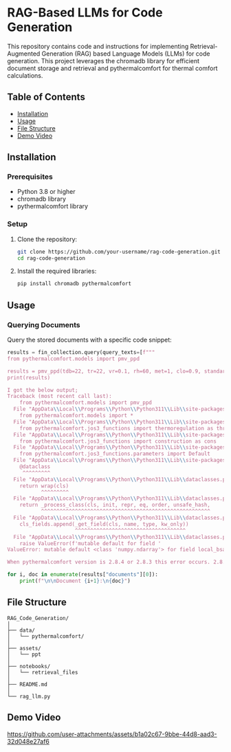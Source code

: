 # RAG-Based LLMs for Code Generation

This repository contains code and instructions for implementing Retrieval-Augmented Generation (RAG) based Language Models (LLMs) for code generation. This project leverages the chromadb library for efficient document storage and retrieval and pythermalcomfort for thermal comfort calculations.

## Table of Contents

- [Installation](#installation)
- [Usage](#usage)
- [File Structure](#file-structure)
- [Demo Video](#demo-video)

## Installation

### Prerequisites

- Python 3.8 or higher
- chromadb library
- pythermalcomfort library

### Setup

1. Clone the repository:
    ```sh
    git clone https://github.com/your-username/rag-code-generation.git
    cd rag-code-generation
    ```

2. Install the required libraries:
    ```sh
    pip install chromadb pythermalcomfort
    ```

## Usage

### Querying Documents

Query the stored documents with a specific code snippet:

```python
results = fin_collection.query(query_texts=[f"""
from pythermalcomfort.models import pmv_ppd

results = pmv_ppd(tdb=22, tr=22, vr=0.1, rh=60, met=1, clo=0.9, standard="ASHRAE")
print(results)

I got the below output;
Traceback (most recent call last):
    from pythermalcomfort.models import pmv_ppd
  File "AppData\\Local\\Programs\\Python\\Python311\\Lib\\site-packages\\pythermalcomfort\\__init__.py", line 3, in <module>
    from pythermalcomfort.models import *
  File "AppData\\Local\\Programs\\Python\\Python311\\Lib\\site-packages\\pythermalcomfort\\models.py", line 28, in <module>
    from pythermalcomfort.jos3_functions import thermoregulation as threg
  File "AppData\\Local\\Programs\\Python\\Python311\\Lib\\site-packages\\pythermalcomfort\\jos3_functions\\thermoregulation.py", line 17, in <module>
    from pythermalcomfort.jos3_functions import construction as cons
  File "AppData\\Local\\Programs\\Python\\Python311\\Lib\\site-packages\\pythermalcomfort\\jos3_functions\\construction.py", line 16, in <module>
    from pythermalcomfort.jos3_functions.parameters import Default
  File "AppData\\Local\\Programs\\Python\\Python311\\Lib\\site-packages\\pythermalcomfort\\jos3_functions\\parameters.py", line 20, in <module>
    @dataclass
     ^^^^^^^^^
  File "AppData\\Local\\Programs\\Python\\Python311\\Lib\\dataclasses.py", line 1230, in dataclass
    return wrap(cls)
           ^^^^^^^^^
  File "AppData\\Local\\Programs\\Python\\Python311\\Lib\\dataclasses.py", line 1220, in wrap
    return _process_class(cls, init, repr, eq, order, unsafe_hash,
           ^^^^^^^^^^^^^^^^^^^^^^^^^^^^^^^^^^^^^^^^^^^^^^^^^^^^^^^
  File "AppData\\Local\\Programs\\Python\\Python311\\Lib\\dataclasses.py", line 958, in _process_class
    cls_fields.append(_get_field(cls, name, type, kw_only))
                      ^^^^^^^^^^^^^^^^^^^^^^^^^^^^^^^^^^^^
  File "AppData\\Local\\Programs\\Python\\Python311\\Lib\\dataclasses.py", line 815, in _get_field
    raise ValueError(f'mutable default for field '
ValueError: mutable default <class 'numpy.ndarray'> for field local_bsa is not allowed: use default_factory

When pythermalcomfort version is 2.8.4 or 2.8.3 this error occurs. 2.8.2 and 2.8.1 no issue."""], n_results=3)

for i, doc in enumerate(results["documents"][0]):
    print(f"\n\nDocument {i+1}:\n{doc}")
```

## File Structure

```
RAG_Code_Generation/
│
├── data/
│   └── pythermalcomfort/
│
├── assets/
│   └── ppt
│
├── notebooks/
│   └── retrieval_files
│
├── README.md
│
└── rag_llm.py

```


## Demo Video

https://github.com/user-attachments/assets/b1a02c67-9bbe-44d8-aad3-32d048e27af6





